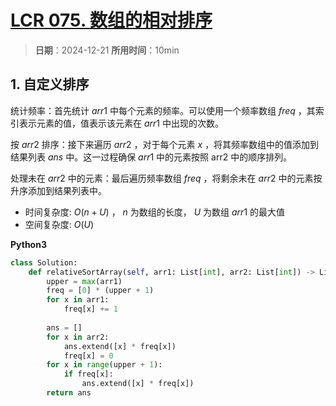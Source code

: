 # [LCR 075. 数组的相对排序](https://leetcode.cn/problems/0H97ZC/description/)

> **日期**：2024-12-21
> **所用时间**：10min

## 1. 自定义排序

统计频率：首先统计 $arr1$ 中每个元素的频率。可以使用一个频率数组 $freq$ ，其索引表示元素的值，值表示该元素在 $arr1$ 中出现的次数。

按 $arr2$ 排序：接下来遍历 $arr2$ ，对于每个元素 $x$ ，将其频率数组中的值添加到结果列表 $ans$ 中。这一过程确保 $arr1$ 中的元素按照 arr2 中的顺序排列。

处理未在 $arr2$ 中的元素：最后遍历频率数组 $freq$ ，将剩余未在 $arr2$ 中的元素按升序添加到结果列表中。

- 时间复杂度: $O(n + U)$ ， $n$ 为数组的长度， $U$ 为数组 $arr1$ 的最大值
- 空间复杂度: $O(U)$

**Python3**

```python
class Solution:
    def relativeSortArray(self, arr1: List[int], arr2: List[int]) -> List[int]:
        upper = max(arr1)
        freq = [0] * (upper + 1)
        for x in arr1:
            freq[x] += 1
        
        ans = []
        for x in arr2:
            ans.extend([x] * freq[x])
            freq[x] = 0
        for x in range(upper + 1):
            if freq[x]:
                ans.extend([x] * freq[x])
        return ans
```